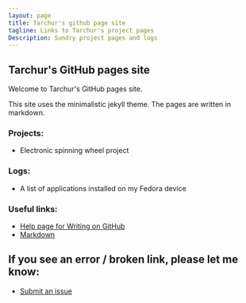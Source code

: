 ```yaml
---
layout: page
title: Tarchur's github page site
tagline: Links to Tarchur's project pages
Description: Sundry project pages and logs
---
```

## Tarchur's GitHub pages site

Welcome to Tarchur's GitHub pages site.

This site uses the minimalistic jekyll theme. The pages are written in markdown.

### Projects:
- Electronic spinning wheel project

### Logs:
- A list of applications installed on my Fedora device

### Useful links:
- [Help page for Writing on GitHub](https://help.github.com/categories/writing-on-github) 
- [Markdown](https://daringfireball.net/projects/markdown/syntax)

## If you see an error / broken link, please let me know:
- [Submit an issue](https://github.com/tarchur/tarchur.github.io/issues)

